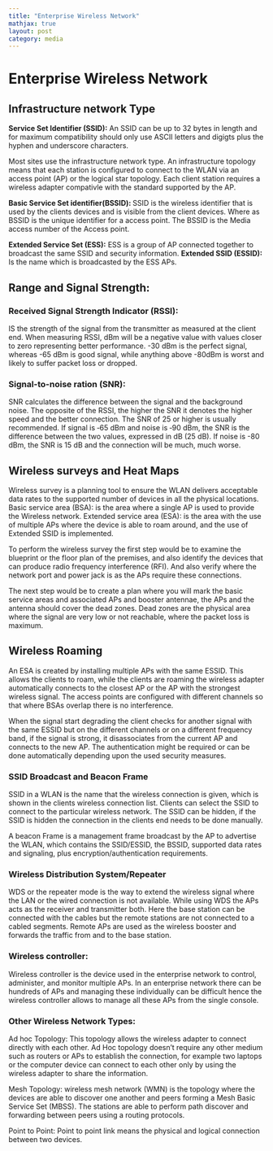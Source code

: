 ```yaml
---
title: "Enterprise Wireless Network"
mathjax: true
layout: post
category: media
---
```

<h1>Enterprise Wireless Network</h1>

<h2>Infrastructure network Type</h2>

<strong>Service Set Identifier (SSID):</strong> An SSID can be up to 32 bytes in length and for maximum compatibility should only use ASCII letters and digigts plus the hyphen and underscore characters. 

Most sites use the infrastructure network type. An infrastructure topology means that each station is configured to connect to the WLAN via an access point (AP) or the logical star topology. Each client station requires a wireless adapter compativle with the standard supported by the AP. 

<strong>Basic Service Set identifier(BSSID):  </strong> SSID is the wireless identifier that is used by the clients devices and is visible from the client devices. Where as BSSID is the unique identifier for a access point. The BSSID is the Media access number of the Access point.

<strong>Extended Service Set (ESS):</strong> ESS is a group of AP connected together to broadcast the same SSID and security information. 
<strong>Extended SSID (ESSID): </strong>Is the name which is broadcasted by the ESS APs.


<h2>Range and Signal Strength:</h2>

<h3>Received Signal Strength Indicator (RSSI):</h3> IS the strength of the signal from the transmitter as measured at the client end. When measuring RSSI, dBm will be a negative value with values closer to zero representing better performance. -30 dBm is the perfect signal, whereas -65 dBm is good signal, while anything above -80dBm is worst and likely to suffer packet loss or dropped.

<h3>Signal-to-noise ration (SNR):</h3>
SNR calculates the difference between the signal and the background noise. The opposite of the RSSI, the higher the SNR it denotes the higher speed and the better connection. The SNR of 25 or higher is usually recommended. If signal is ‑65 dBm and noise is ‑90 dBm, the SNR is the difference between the two values, expressed in dB (25 dB). If noise is -80 dBm, the SNR is 15 dB and the connection will be much, much worse.

<h2>Wireless surveys and Heat Maps</h2>

Wireless survey is a planning tool to ensure the WLAN delivers acceptable data rates to the supported number of devices in all the physical locations.
Basic service area (BSA): is the area where a single AP is used to provide the Wireless network.
Extended service area (ESA): is the area with the use of multiple APs where the device is able to roam around, and the use of Extended SSID is implemented.

To perform the wireless survey the first step would be to examine the blueprint or the floor plan of the premises, and also identify the devices that can produce radio frequency interference (RFI). And also verify where the network port and power jack is as the APs require these connections. 

The next step would be to create a plan where you will mark the basic service areas and associated APs and booster antennae, the APs and the antenna should cover the dead zones. Dead zones are the physical area where the signal are very low or not reachable, where the packet loss is maximum.

<h2>Wireless Roaming</h2>

An ESA is created by installing multiple APs with the same ESSID. This allows the clients to roam, while the clients are roaming the wireless adapter automatically connects to the closest AP or the AP with the strongest wireless signal. The access points are configured with different channels so that where BSAs overlap there is no interference. 

When the signal start degrading the client checks for another signal with the same ESSID but on the different channels or on a different frequency band, if the signal is strong, it disassociates from the current AP and connects to the new AP. The authentication might be required or can be done automatically depending upon the used security measures. 

<h3>SSID Broadcast and Beacon Frame</h3>

SSID in a WLAN is the name that the wireless connection is given, which is shown in the clients wireless connection list. Clients can select the SSID to connect to the particular wireless network. The SSID can be hidden, if the SSID is hidden the connection in the clients end needs to be done manually.

A beacon Frame is a management frame broadcast by the AP to advertise the WLAN, which contains the SSID/ESSID, the BSSID, supported data rates and signaling, plus encryption/authentication requirements.

<h3>Wireless Distribution System/Repeater</h3>

WDS or the repeater mode is the way to extend the wireless signal where the LAN or the wired connection is not available. While using WDS the APs acts as the receiver and transmitter both. Here the base station can be connected with the cables but the remote stations are not connected to a cabled segments. Remote APs are used as the wireless booster and forwards the traffic from and to the base station.

<h3>Wireless controller:</h3>
Wireless controller is the device used in the enterprise network to control, administer, and monitor multiple APs. In an enterprise network there can be hundreds of APs and managing these individually can be difficult hence the wireless controller allows to manage all these APs from the single console. 


<h3>Other Wireless Network Types:</h3>

Ad hoc Topology: This topology allows the wireless adapter to connect directly with each other. Ad Hoc topology doesn’t require any other medium such as routers or APs to establish the connection, for example two laptops or the computer device can connect to each other only by using the wireless adapter to share the information.

Mesh Topology: wireless mesh network (WMN) is the topology where the devices are able to discover one another and peers forming a Mesh Basic Service Set (MBSS). The stations are able to perform path discover and forwarding between peers using a routing protocols.

Point to Point: Point to point link means the physical and logical connection between two devices.
